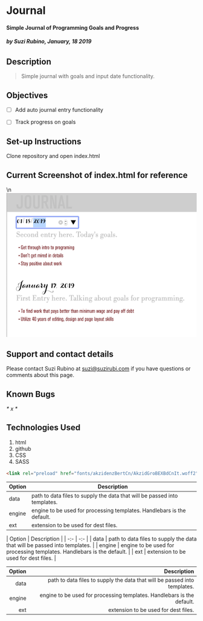# Journal
#### Simple Journal of Programming Goals and Progress
###### _**by Suzi Rubino, January, 18 2019**_



## Description

> Simple journal with goals and input date functionality.

## Objectives

- [ ] Add auto journal entry functionality
- [ ] Track progress on goals


## Set-up Instructions

Clone repository and open index.html


## Current Screenshot of index.html for reference

\n
![alt text](https://raw.githubusercontent.com/rerun1/journal/master/img/journalScreenShot1-18-19.png)


## Support and contact details

Please contact Suzi Rubino at suzi@suzirubi.com if you have questions or comments about this page.

## Known Bugs

_* x *_


## Technologies Used

1. html
2. github
3. CSS
4. SASS


```html
<link rel="preload" href="fonts/akzidenzBertCn/AkzidGroBEXBdCnIt.woff2" as="font" type="font/woff2" crossorigin="anonymous">
```

| Option | Description |
| ------ | ----------- |
| data   | path to data files to supply the data that will be passed into templates. |
| engine | engine to be used for processing templates. Handlebars is the default. |
| ext    | extension to be used for dest files. |

| Option | Description |
| -:- | -:- |
| data   | path to data files to supply the data that will be passed into templates. |
| engine | engine to be used for processing templates. Handlebars is the default. |
| ext    | extension to be used for dest files. |

| Option | Description |
| ------:| -----------:|
| data   | path to data files to supply the data that will be passed into templates. |
| engine | engine to be used for processing templates. Handlebars is the default. |
| ext    | extension to be used for dest files. |

